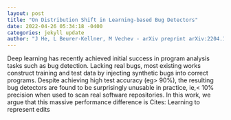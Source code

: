 ```yaml
--- 
layout: post 
title: "On Distribution Shift in Learning-based Bug Detectors" 
date: 2022-04-26 05:34:18 -0400 
categories: jekyll update 
author: "J He, L Beurer-Kellner, M Vechev - arXiv preprint arXiv:2204.10049, 2022" 
--- 
```

Deep learning has recently achieved initial success in program analysis tasks such as bug detection. Lacking real bugs, most existing works construct training and test data by injecting synthetic bugs into correct programs. Despite achieving high test accuracy (eg> 90%), the resulting bug detectors are found to be surprisingly unusable in practice, ie,< 10% precision when used to scan real software repositories. In this work, we argue that this massive performance difference is Cites: Learning to represent edits